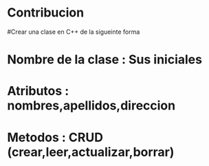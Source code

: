 # Contribucion
#Crear una clase en C++ de la sigueinte forma 
# Nombre de la clase : Sus iniciales 
# Atributos : nombres,apellidos,direccion 
# Metodos : CRUD (crear,leer,actualizar,borrar)
